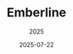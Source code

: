---
title: "Emberline"
date: 2025-07-22
subtitle: 2025
link: https://github.com/unibo-oop-projects/OOP24-Claudio-ClaudioLodi-LodiClaudio-LuigiLinari-Tbandini-TommasoBandini-TommasoGoni-Emberline/raw/refs/heads/main/Emberline.jar
image: https://github.com/user-attachments/assets/4c76de1a-9fe6-421c-86e1-749b12d85e3d
---